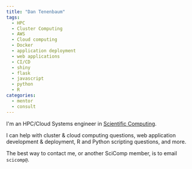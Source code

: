 ```yaml
---
title: "Dan Tenenbaum"
tags:
  - HPC
  - Cluster Computing
  - AWS
  - Cloud computing
  - Docker
  - application deployment
  - web applications
  - CI/CD
  - shiny
  - flask
  - javascript
  - python
  - R
categories: 
  - mentor
  - consult
---
```


I'm an HPC/Cloud Systems engineer in
[Scientific Computing](https://sciwiki.fredhutch.org/scicomputing/comp_index/).

I can help with cluster & cloud computing questions,
web application development & deployment, R and 
Python scripting questions, and more.

The best way to contact me, or another SciComp member,
is to email `scicomp@`.


